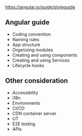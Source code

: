 
https://angular.io/guide/styleguide

## Angular guide

- Coding convention
- Naming rules
- App structure
- Organizing modules
- Creating and using components
- Creating and using Services
- Lifecycle hooks

## Other consideration

- Accessibility
- i18n
- Environments
- CI/CD
- CDN container server
- UT
- E2E testing
- APIs
